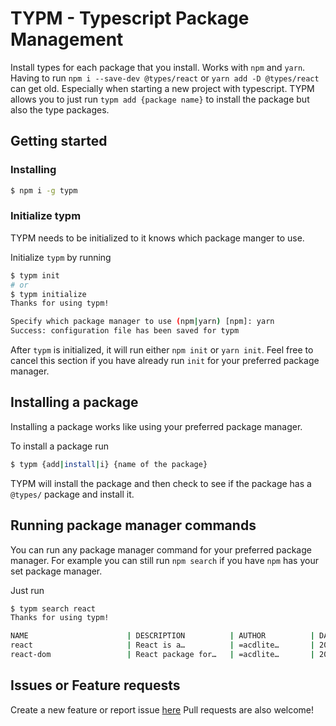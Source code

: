# TYPM - Typescript Package Management

Install types for each package that you install. Works with `npm` and `yarn`.  
Having to run `npm i --save-dev @types/react` or `yarn add -D @types/react` can get old. Especially when starting a new project with typescript. TYPM allows you to just run `typm add {package name}` to install the package but also the type packages.

## Getting started

### Installing
```bash
$ npm i -g typm
```

### Initialize typm
TYPM needs to be initialized to it knows which package manger to use.

Initialize `typm` by running 
```bash
$ typm init
# or 
$ typm initialize
Thanks for using typm!

Specify which package manager to use (npm|yarn) [npm]: yarn
Success: configuration file has been saved for typm
```

After `typm` is initialized, it will run either `npm init` or `yarn init`. Feel free to cancel this section if you have already run `init` for your preferred package manager.

## Installing a package
Installing a package works like using your preferred package manager.

To install a package run
```bash
$ typm {add|install|i} {name of the package}
```
TYPM will install the package and then check to see if the package has a `@types/` package and install it.

## Running package manager commands
You can run any package manager command for your preferred package manager.
For example you can still run `npm search` if you have `npm` has your set package manager. 

Just run 
```bash
$ typm search react
Thanks for using typm!

NAME                      | DESCRIPTION          | AUTHOR          | DATE       | VERSION  | KEYWORDS
react                     | React is a…          | =acdlite…       | 2020-03-19 | 16.13.1  | react
react-dom                 | React package for…   | =acdlite…       | 2020-03-19 | 16.13.1  | react
```

## Issues or Feature requests
Create a new feature or report issue [here](https://github.com/scottjr632/graph-covid-19/issues/new/choose)
Pull requests are also welcome!
